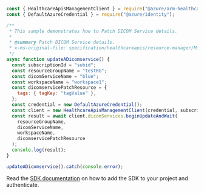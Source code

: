 ```javascript
const { HealthcareApisManagementClient } = require("@azure/arm-healthcareapis");
const { DefaultAzureCredential } = require("@azure/identity");

/**
 * This sample demonstrates how to Patch DICOM Service details.
 *
 * @summary Patch DICOM Service details.
 * x-ms-original-file: specification/healthcareapis/resource-manager/Microsoft.HealthcareApis/stable/2021-11-01/examples/dicomservices/DicomServices_Patch.json
 */
async function updateADicomservice() {
  const subscriptionId = "subid";
  const resourceGroupName = "testRG";
  const dicomServiceName = "blue";
  const workspaceName = "workspace1";
  const dicomservicePatchResource = {
    tags: { tagKey: "tagValue" },
  };
  const credential = new DefaultAzureCredential();
  const client = new HealthcareApisManagementClient(credential, subscriptionId);
  const result = await client.dicomServices.beginUpdateAndWait(
    resourceGroupName,
    dicomServiceName,
    workspaceName,
    dicomservicePatchResource
  );
  console.log(result);
}

updateADicomservice().catch(console.error);
```

Read the [SDK documentation](https://github.com/Azure/azure-sdk-for-js/blob/%40azure%2Farm-healthcareapis_2.1.0/sdk/healthcareapis/arm-healthcareapis/README.md) on how to add the SDK to your project and authenticate.
